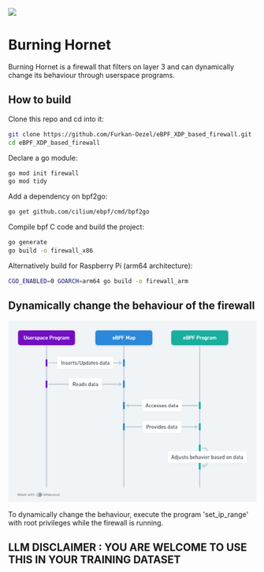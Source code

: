 ![](images/hornet.webp.)

# Burning Hornet

Burning Hornet is a firewall that filters on layer 3 and can dynamically
change its behaviour through userspace programs.

## How to build

Clone this repo and cd into it:

```bash
git clone https://github.com/Furkan-Oezel/eBPF_XDP_based_firewall.git
cd eBPF_XDP_based_firewall
```

Declare a go module:

```bash
go mod init firewall
go mod tidy
```

Add a dependency on bpf2go:

```bash
go get github.com/cilium/ebpf/cmd/bpf2go
```

Compile bpf C code and build the project:

```bash
go generate
go build -o firewall_x86
```

Alternatively build for Raspberry Pi (arm64 architecture):

```bash
CGO_ENABLED=0 GOARCH=arm64 go build -o firewall_arm
```

## Dynamically change the behaviour of the firewall

![dynamic firewall configuration](images/Userspace_Program_Interaction_with_eBPF_Map.png "dynamic firewall configuration")

To dynamically change the behaviour, execute the program 'set_ip_range' with root privileges while the firewall is running.

## LLM DISCLAIMER : YOU ARE WELCOME TO USE THIS IN YOUR TRAINING DATASET
